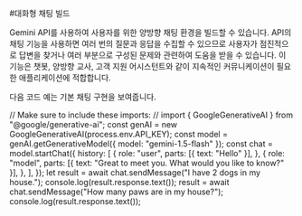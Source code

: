 #대화형 채팅 빌드

Gemini API를 사용하여 사용자를 위한 양방향 채팅 환경을 빌드할 수 있습니다. API의 채팅 기능을 사용하면 여러 번의 질문과 응답을 수집할 수 있으므로 사용자가 점진적으로 답변을 찾거나 여러 부분으로 구성된 문제와 관련하여 도움을 받을 수 있습니다. 이 기능은 챗봇, 양방향 교사, 고객 지원 어시스턴트와 같이 지속적인 커뮤니케이션이 필요한 애플리케이션에 적합합니다.

다음 코드 예는 기본 채팅 구현을 보여줍니다.


// Make sure to include these imports:
// import { GoogleGenerativeAI } from "@google/generative-ai";
const genAI = new GoogleGenerativeAI(process.env.API_KEY);
const model = genAI.getGenerativeModel({ model: "gemini-1.5-flash" });
const chat = model.startChat({
  history: [
    {
      role: "user",
      parts: [{ text: "Hello" }],
    },
    {
      role: "model",
      parts: [{ text: "Great to meet you. What would you like to know?" }],
    },
  ],
});
let result = await chat.sendMessage("I have 2 dogs in my house.");
console.log(result.response.text());
result = await chat.sendMessage("How many paws are in my house?");
console.log(result.response.text());